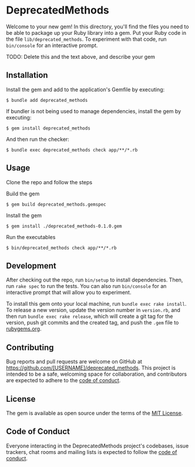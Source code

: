 # DeprecatedMethods

Welcome to your new gem! In this directory, you'll find the files you need to be able to package up your Ruby library into a gem. Put your Ruby code in the file `lib/deprecated_methods`. To experiment with that code, run `bin/console` for an interactive prompt.

TODO: Delete this and the text above, and describe your gem

## Installation

Install the gem and add to the application's Gemfile by executing:

    $ bundle add deprecated_methods

If bundler is not being used to manage dependencies, install the gem by executing:

    $ gem install deprecated_methods

And then run the checker:
    
    $ bundle exec deprecated_methods check app/**/*.rb

## Usage

Clone the repo and follow the steps

Build the gem

    $ gem build deprecated_methods.gemspec

Install the gem

    $ gem install ./deprecated_methods-0.1.0.gem

Run the executables
   
    $ bin/deprecated_methods check app/**/*.rb

## Development

After checking out the repo, run `bin/setup` to install dependencies. Then, run `rake spec` to run the tests. You can also run `bin/console` for an interactive prompt that will allow you to experiment.

To install this gem onto your local machine, run `bundle exec rake install`. To release a new version, update the version number in `version.rb`, and then run `bundle exec rake release`, which will create a git tag for the version, push git commits and the created tag, and push the `.gem` file to [rubygems.org](https://rubygems.org).

## Contributing

Bug reports and pull requests are welcome on GitHub at https://github.com/[USERNAME]/deprecated_methods. This project is intended to be a safe, welcoming space for collaboration, and contributors are expected to adhere to the [code of conduct](https://github.com/[USERNAME]/deprecated_methods/blob/main/CODE_OF_CONDUCT.md).

## License

The gem is available as open source under the terms of the [MIT License](https://opensource.org/licenses/MIT).

## Code of Conduct

Everyone interacting in the DeprecatedMethods project's codebases, issue trackers, chat rooms and mailing lists is expected to follow the [code of conduct](https://github.com/[USERNAME]/deprecated_methods/blob/main/CODE_OF_CONDUCT.md).

